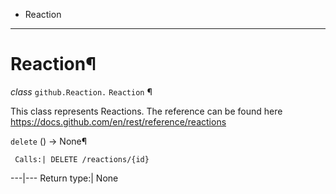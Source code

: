   + Reaction

* * *
# Reaction¶

_class_ `github.Reaction.`  `Reaction` ¶

This class represents Reactions. The reference can be found here https://docs.github.com/en/rest/reference/reactions

`delete` () → None¶

     Calls:| DELETE /reactions/{id}

---|---
Return type:| None
